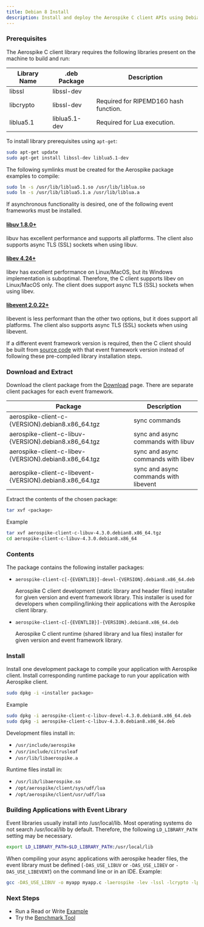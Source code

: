 ```yaml
---
title: Debian 8 Install
description: Install and deploy the Aerospike C client APIs using Debian 8.
---
```


### Prerequisites

The Aerospike C client library requires the following libraries present on the machine to build and run:

| Library Name | .deb Package | Description |
| --- | --- | --- |
| libssl | libssl-dev | |
| libcrypto | libssl-dev | Required for RIPEMD160 hash function. |
| liblua5.1 | liblua5.1-dev | Required for Lua execution. |

To install library prerequisites using `apt-get`:

```bash
sudo apt-get update
sudo apt-get install libssl-dev liblua5.1-dev
```

The following symlinks must be created for the Aerospike package examples to compile:

```bash
sudo ln -s /usr/lib/liblua5.1.so /usr/lib/liblua.so
sudo ln -s /usr/lib/liblua5.1.a /usr/lib/liblua.a
```

If asynchronous functionality is desired, one of the following event frameworks must be installed.

#### [libuv 1.8.0+](http://docs.libuv.org) 

libuv has excellent performance and supports all platforms.  The client also supports async
TLS (SSL) sockets when using libuv.

#### [libev 4.24+](http://dist.schmorp.de/libev)

libev has excellent performance on Linux/MacOS, but its Windows implementation
is suboptimal.  Therefore, the C client supports libev on Linux/MacOS only.
The client does support async TLS (SSL) sockets when using libev.

#### [libevent 2.0.22+](http://libevent.org)

libevent is less performant than the other two options, but it does support all
platforms.  The client also supports async TLS (SSL) sockets when using libevent.

If a different event framework version is required, then the C client should be built from 
[source code](https://github.com/aerospike/aerospike-client-c) with that event framework version
instead of following these pre-compiled library installation steps.

### Download and Extract

Download the client package from the [Download]({{book.vars.download-url}}) page.  There are
separate client packages for each event framework. 

| Package | Description |
| ------- | ----------- |
| aerospike-client-c-{VERSION}.debian8.x86_64.tgz | sync commands |
| aerospike-client-c-libuv-{VERSION}.debian8.x86_64.tgz | sync and async commands with libuv |
| aerospike-client-c-libev-{VERSION}.debian8.x86_64.tgz | sync and async commands with libev |
| aerospike-client-c-libevent-{VERSION}.debian8.x86_64.tgz | sync and async commands with libevent |

Extract the contents of the chosen package:

```bash
tar xvf <package>
```

Example
```bash
tar xvf aerospike-client-c-libuv-4.3.0.debian8.x86_64.tgz
cd aerospike-client-c-libuv-4.3.0.debian8.x86_64
```

### Contents

The package contains the following installer packages:

- `aerospike-client-c[-{EVENTLIB}]-devel-{VERSION}.debian8.x86_64.deb`

  Aerospike C client development (static library and header files) installer for given version and
  event framework library.  This installer is used for developers when compiling/linking their
  applications with the Aerospike client library.

- `aerospike-client-c[-{EVENTLIB}]-{VERSION}.debian8.x86_64.deb`
  
  Aerospike C client runtime (shared library and lua files) installer for given version and event
  framework library.

### Install

Install one development package to compile your application with Aerospike client.  Install
corresponding runtime package to run your application with Aerospike client.

```bash
sudo dpkg -i <installer package>
```

Example
```bash
sudo dpkg -i aerospike-client-c-libuv-devel-4.3.0.debian8.x86_64.deb
sudo dpkg -i aerospike-client-c-libuv-4.3.0.debian8.x86_64.deb
```

Development files install in:

- `/usr/include/aerospike`
- `/usr/include/citrusleaf`
- `/usr/lib/libaerospike.a`

Runtime files install in:

- `/usr/lib/libaerospike.so`
- `/opt/aerospike/client/sys/udf/lua`
- `/opt/aerospike/client/usr/udf/lua`

### Building Applications with Event Library

Event libraries usually install into /usr/local/lib.  Most operating systems do not
search /usr/local/lib by default.  Therefore, the following `LD_LIBRARY_PATH` setting
may be necessary.

```bash
export LD_LIBRARY_PATH=$LD_LIBRARY_PATH:/usr/local/lib
```

When compiling your async applications with aerospike header files, the event library
must be defined (`-DAS_USE_LIBUV` or `-DAS_USE_LIBEV` or `-DAS_USE_LIBEVENT`) on the
command line or in an IDE.  Example:

```bash
gcc -DAS_USE_LIBUV -o myapp myapp.c -laerospike -lev -lssl -lcrypto -lpthread -lm -lz
```

### Next Steps
- Run a Read or Write [Example](/docs/client/c/examples)
- Try the [Benchmark Tool](/docs/client/c/benchmarks)
